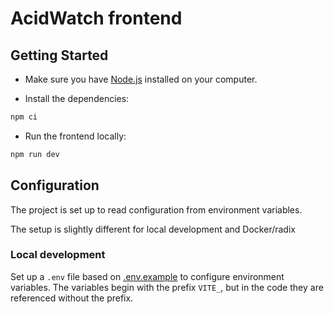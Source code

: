 # AcidWatch frontend

## Getting Started

-   Make sure you have [Node.js](https://nodejs.org/en/download) installed on your computer.

-   Install the dependencies:

```sh
npm ci
```

-   Run the frontend locally:

```sh
npm run dev
```




## Configuration

The project is set up to read configuration from environment variables.

The setup is slightly different for local development and Docker/radix

### Local development

Set up a `.env` file based on [.env.example](.env.example) to configure environment variables. The variables begin with the prefix `VITE_`, but in the code they are referenced without the prefix.
